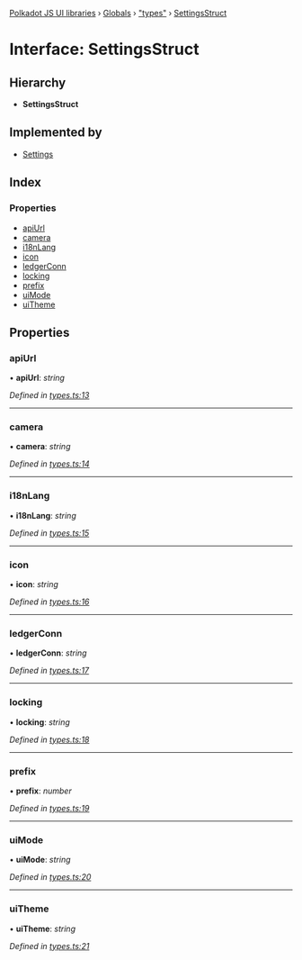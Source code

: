 [Polkadot JS UI libraries](../README.md) › [Globals](../globals.md) › ["types"](../modules/_types_.md) › [SettingsStruct](_types_.settingsstruct.md)

# Interface: SettingsStruct

## Hierarchy

* **SettingsStruct**

## Implemented by

* [Settings](../classes/_settings_.settings.md)

## Index

### Properties

* [apiUrl](_types_.settingsstruct.md#apiurl)
* [camera](_types_.settingsstruct.md#camera)
* [i18nLang](_types_.settingsstruct.md#i18nlang)
* [icon](_types_.settingsstruct.md#icon)
* [ledgerConn](_types_.settingsstruct.md#ledgerconn)
* [locking](_types_.settingsstruct.md#locking)
* [prefix](_types_.settingsstruct.md#prefix)
* [uiMode](_types_.settingsstruct.md#uimode)
* [uiTheme](_types_.settingsstruct.md#uitheme)

## Properties

###  apiUrl

• **apiUrl**: *string*

*Defined in [types.ts:13](https://github.com/polkadot-js/ui/blob/6cbabfbe/packages/ui-settings/src/types.ts#L13)*

___

###  camera

• **camera**: *string*

*Defined in [types.ts:14](https://github.com/polkadot-js/ui/blob/6cbabfbe/packages/ui-settings/src/types.ts#L14)*

___

###  i18nLang

• **i18nLang**: *string*

*Defined in [types.ts:15](https://github.com/polkadot-js/ui/blob/6cbabfbe/packages/ui-settings/src/types.ts#L15)*

___

###  icon

• **icon**: *string*

*Defined in [types.ts:16](https://github.com/polkadot-js/ui/blob/6cbabfbe/packages/ui-settings/src/types.ts#L16)*

___

###  ledgerConn

• **ledgerConn**: *string*

*Defined in [types.ts:17](https://github.com/polkadot-js/ui/blob/6cbabfbe/packages/ui-settings/src/types.ts#L17)*

___

###  locking

• **locking**: *string*

*Defined in [types.ts:18](https://github.com/polkadot-js/ui/blob/6cbabfbe/packages/ui-settings/src/types.ts#L18)*

___

###  prefix

• **prefix**: *number*

*Defined in [types.ts:19](https://github.com/polkadot-js/ui/blob/6cbabfbe/packages/ui-settings/src/types.ts#L19)*

___

###  uiMode

• **uiMode**: *string*

*Defined in [types.ts:20](https://github.com/polkadot-js/ui/blob/6cbabfbe/packages/ui-settings/src/types.ts#L20)*

___

###  uiTheme

• **uiTheme**: *string*

*Defined in [types.ts:21](https://github.com/polkadot-js/ui/blob/6cbabfbe/packages/ui-settings/src/types.ts#L21)*
